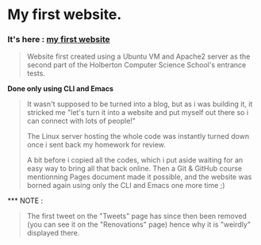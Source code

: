 # My first website.

### It's here : [my first website](https://jerepe.github.io/my_first_website/)

> Website first created using a Ubuntu VM and Apache2 server as the second part of the Holberton Computer Science School's entrance tests.

**Done only using CLI and Emacs**

> It wasn't supposed to be turned into a blog, but as i was building 
> it, it stricked me "let's turn it into a website and 
> put myself out there so i can connect with lots of people!"
>
> The Linux server hosting the whole code was 
> instantly turned down once i sent back my homework for review.
>
> A bit before i copied all the codes, which i put aside waiting for an easy way to bring all that back online.
> Then a Git & GitHub course mentionning Pages document made it possible,
> and the website was borned again using only the CLI and Emacs one more time ;)

*** NOTE :
> The first tweet on the "Tweets" page has since then been removed (you can see it on the "Renovations" page) hence why it is "weirdly" displayed there.
